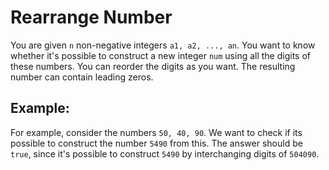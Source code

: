 # Rearrange Number

You are given `n` non-negative integers `a1, a2, ..., an`. You want to know whether it's possible to construct a new integer `num` using all the digits of these numbers. You can reorder the digits as you want. The resulting number can contain leading zeros.

## Example:

For example, consider the numbers `50, 40, 90`. We want to check if its possible to construct the number `5490` from this.
The answer should be `true`, since it's possible to construct `5490` by interchanging digits of `504090`.
